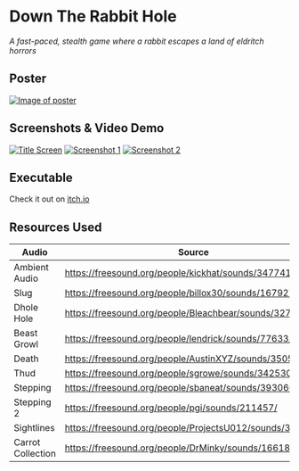 # Down The Rabbit Hole
_A fast-paced, stealth game where a rabbit escapes a land of eldritch horrors_

## Poster
[![Image of poster](https://i.imgur.com/gzVgrWK.jpg)](https://i.imgur.com/gzVgrWK.jpg)

## Screenshots & Video Demo
[![Title Screen](https://i.imgur.com/V6coSp1.png)](https://i.imgur.com/V6coSp1.png)
[![Screenshot 1](https://i.imgur.com/z3s2464.png)](https://i.imgur.com/z3s2464.png)
[![Screenshot 2](https://i.imgur.com/Y3FGkh7.png)](https://i.imgur.com/Y3FGkh7.png)

## Executable
Check it out on [itch.io](https://beep-boppers.itch.io/down-the-rabbit-hole)

## Resources Used
Audio        | Source     
------------ | -------------
Ambient Audio | https://freesound.org/people/kickhat/sounds/347741/
Slug | https://freesound.org/people/billox30/sounds/167927/
Dhole Hole | https://freesound.org/people/Bleachbear/sounds/327014/
Beast Growl | https://freesound.org/people/lendrick/sounds/77633/
Death | https://freesound.org/people/AustinXYZ/sounds/350593/
Thud | https://freesound.org/people/sgrowe/sounds/342530/
Stepping | https://freesound.org/people/sbaneat/sounds/393060/
Stepping 2 | https://freesound.org/people/pgi/sounds/211457/
Sightlines | https://freesound.org/people/ProjectsU012/sounds/340959/
Carrot Collection | https://freesound.org/people/DrMinky/sounds/166184/
